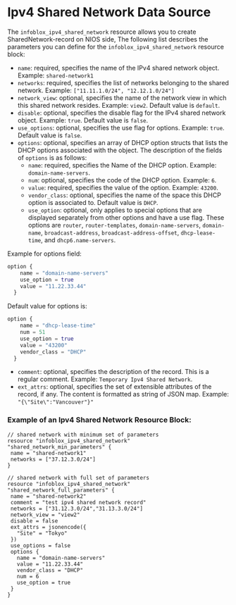 # Ipv4 Shared Network Data Source

The `infoblox_ipv4_shared_network` resource allows you to create SharedNetwork-record on NIOS side,
The following list describes the parameters you can define for the `infoblox_ipv4_shared_network` resource block:

* `name`: required, specifies the name of the IPv4 shared network object. Example: `shared-network1`
* `networks`: required, specifies the list of networks belonging to the shared network. Example: `["11.11.1.0/24", "12.12.1.0/24"]`
* `network_view`: optional, specifies the name of the network view in which this shared network resides. Example: `view2`. Default value is `default`.
* `disable`: optional, specifies the disable flag for the IPv4 shared network object. Example: `true`. Default value is `false`.
* `use_options`: optional, specifies the use flag for options. Example: `true`. Default value is `false`.
* `options`: optional, specifies an array of DHCP option structs that lists the DHCP options associated with the object. The description of the fields of `options` is as follows:
    * `name`: required, specifies the Name of the DHCP option. Example: `domain-name-servers`.
    * `num`: optional, specifies the code of the DHCP option. Example: `6`.
    * `value`: required, specifies the value of the option. Example: `43200`.
    * `vendor_class`: optional, specifies the name of the space this DHCP option is associated to. Default value is `DHCP`.
    * `use_option`: optional, only applies to special options that are displayed separately from other options and have a use flag. These options are `router`, 
  `router-templates`, `domain-name-servers`, `domain-name`, `broadcast-address`, `broadcast-address-offset`, `dhcp-lease-time`, and `dhcp6.name-servers`.

Example for options field:
```terraform
option { 
    name = "domain-name-servers"
    use_option = true
    value = "11.22.33.44"
  }
```
Default value for options is:
```terraform
option { 
    name = "dhcp-lease-time"
    num = 51
    use_option = true
    value = "43200"
    vendor_class = "DHCP"
  }
```
* `comment`: optional, specifies the description of the record. This is a regular comment. Example: `Temporary Ipv4 Shared Network`.
* `ext_attrs`: optional, specifies the set of extensible attributes of the record, if any. The content is formatted as string of JSON map. Example: `"{\"Site\":"Vancouver"}"`

### Example of an Ipv4 Shared Network Resource Block:
 ```hcl
// shared network with minimum set of parameters
resource "infoblox_ipv4_shared_network" "shared_network_min_parameters" {
  name = "shared-network1"
  networks = ["37.12.3.0/24"]
}

// shared network with full set of parameters
resource "infoblox_ipv4_shared_network" "shared_network_full_parameters" {
  name = "shared-network2"
  comment = "test ipv4 shared network record"
  networks = ["31.12.3.0/24","31.13.3.0/24"]
  network_view = "view2"
  disable = false
  ext_attrs = jsonencode({
    "Site" = "Tokyo"
  })
  use_options = false
  options {
    name = "domain-name-servers"
    value = "11.22.33.44"
    vendor_class = "DHCP"
    num = 6
    use_option = true
  }
}
 ```
